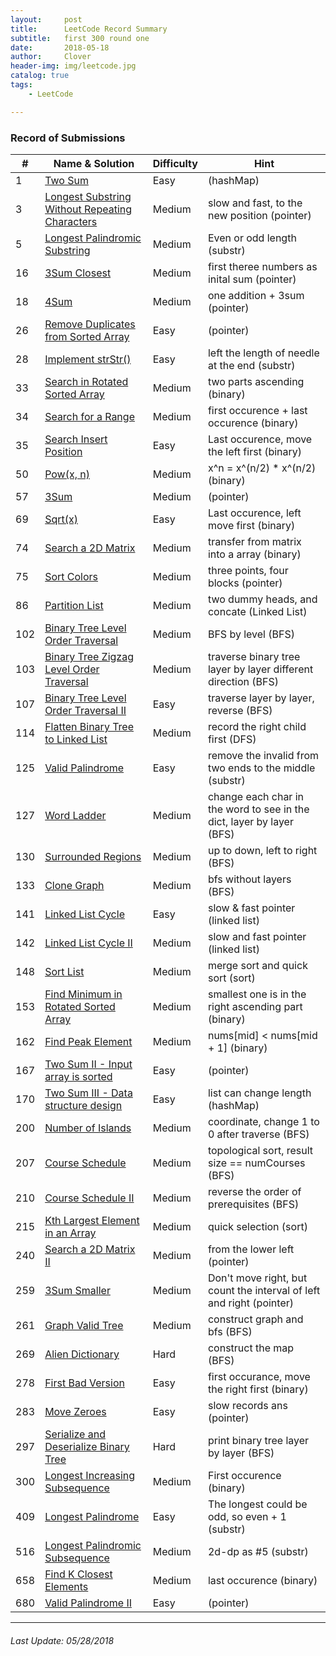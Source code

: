 ```yaml
---
layout:     post
title:      LeetCode Record Summary
subtitle:   first 300 round one
date:       2018-05-18
author:     Clover
header-img: img/leetcode.jpg
catalog: true
tags:
    - LeetCode

---
```


### Record of Submissions

|    #    | Name & Solution |Difficulty|Hint|
| ---------- | --- |---|---|
|1|[Two Sum](https://github.com/ly16/LC-Practice/blob/master/2%20Sum.java)|Easy|(hashMap)|
|3|[Longest Substring Without Repeating Characters](https://github.com/ly16/LC-Practice/blob/master/Longest%20Substring%20Without%20Repeating%20Characters.java)|Medium|slow and fast, to the new position (pointer)|
|5|[Longest Palindromic Substring](https://github.com/ly16/LC-Practice/blob/master/Longest%20Palindromic%20Substring.java)|Medium|Even or odd length (substr)|
|16|[3Sum Closest](https://github.com/ly16/LC-Practice/blob/master/3Sum%20Closest.java)|Medium|first theree numbers as inital sum (pointer)|
|18|[4Sum](https://github.com/ly16/LC-Practice/blob/master/4%20Sum.java)|Medium|one addition + 3sum (pointer)|
|26|[Remove Duplicates from Sorted Array](https://github.com/ly16/LC-Practice/blob/master/Array%20Deduplication%20I.java)|Easy|(pointer)|
|28|[Implement strStr()](https://github.com/ly16/LC-Practice/blob/master/Determine%20If%20One%20String%20Is%20Another's%20Substring.java)|Easy|left the length of needle at the end (substr)|
|33|[ Search in Rotated Sorted Array](https://github.com/ly16/LC-Practice/blob/master/Search%20in%20Rotated%20Sorted%20Array.java)|Medium|two parts ascending (binary)|
|34|[Search for a Range](https://github.com/ly16/LC-Practice/blob/master/Search%20for%20a%20Range.java)|Medium|first occurence + last occurence (binary)|
|35|[Search Insert Position](https://github.com/ly16/LC-Practice/blob/master/Search%20Insert%20Position.java)|Easy|Last occurence, move the left first (binary)|
|50|[Pow(x, n)](https://github.com/ly16/LC-Practice/blob/master/Pow(x%2C%20n).java)|Medium|x^n = x^(n/2) * x^(n/2) (binary)|
|57|[3Sum](https://github.com/ly16/LC-Practice/blob/master/3%20Sum.java)|Medium|(pointer)|
|69|[Sqrt(x)](https://github.com/ly16/LC-Practice/blob/master/Sqrt(x).java)|Easy|Last occurence, left move first (binary)|
|74|[Search a 2D Matrix](https://github.com/ly16/LC-Practice/blob/master/Search%20a%202D%20Matrix.java)|Medium|transfer from matrix into a array (binary)|
|75|[Sort Colors](https://github.com/ly16/LC-Practice/blob/master/Rainbow%20Sort.java)|Medium|three points, four blocks (pointer)|
|86|[Partition List](https://github.com/ly16/LC-Practice/blob/master/Partition%20Linked%20List.java)|Medium|two dummy heads, and concate (Linked List)|
|102|[Binary Tree Level Order Traversal](https://github.com/ly16/LC-Practice/blob/master/Get%20Keys%20In%20Binary%20Tree%20Layer%20By%20Layer.java)|Medium|BFS by level (BFS)|
|103|[Binary Tree Zigzag Level Order Traversal](https://github.com/ly16/LC-Practice/blob/master/Get%20Keys%20In%20Binary%20Tree%20Layer%20By%20Layer%20Zig-Zag%20Order.java)|Medium|traverse binary tree layer by layer different direction (BFS)|
|107|[Binary Tree Level Order Traversal II](https://github.com/ly16/LC-Practice/blob/master/Binary%20Tree%20Level%20Order%20Traversal%20II.java)|Easy|traverse layer by layer, reverse (BFS)|
|114|[Flatten Binary Tree to Linked List](https://github.com/ly16/LC-Practice/blob/master/Flatten%20Binary%20Tree%20to%20Linked%20List.java)|Medium|record the right child first (DFS)|
|125|[Valid Palindrome](https://github.com/ly16/LC-Practice/blob/master/Valid%20palindrome.java)|Easy|remove the invalid from two ends to the middle (substr)|
|127|[Word Ladder](https://github.com/ly16/LC-Practice/blob/master/Word%20Ladder.java)|Medium|change each char in the word to see in the dict, layer by layer (BFS)|
|130|[Surrounded Regions](https://github.com/ly16/LC-Practice/blob/master/Surrounded%20Regions.java)|Medium|up to down, left to right (BFS)|
|133|[Clone Graph](https://github.com/ly16/LC-Practice/blob/master/Copy%20Graph.java)|Medium|bfs without layers (BFS)|
|141|[Linked List Cycle](https://github.com/ly16/LC-Practice/blob/master/Check%20If%20Linked%20List%20Has%20A%20Cycle.java)|Easy|slow & fast pointer (linked list)|
|142|[Linked List Cycle II](https://github.com/ly16/LC-Practice/blob/master/Linked%20List%20Cycle%20II.java)|Medium|slow and fast pointer (linked list)|
|148|[Sort List](https://github.com/ly16/LC-Practice/blob/master/Sort%20List.java)|Medium|merge sort and quick sort (sort)|
|153|[Find Minimum in Rotated Sorted Array](https://github.com/ly16/LC-Practice/blob/master/Find%20Minimum%20in%20Rotated%20Sorted%20Array.java)|Medium|smallest one is in the right ascending part (binary)|
|162|[Find Peak Element](https://github.com/ly16/LC-Practice/blob/master/Find%20Peak%20Element.java)|Medium|nums[mid] < nums[mid + 1] (binary)|
|167|[Two Sum II - Input array is sorted](https://github.com/ly16/LC-Practice/blob/master/2%20Sum%20II.java)|Easy|(pointer)|
|170|[Two Sum III - Data structure design](https://github.com/ly16/LC-Practice/blob/master/Two%20Sum%20III%20-%20Data%20structure%20design.java)|Easy|list can change length (hashMap)|
|200|[Number of Islands](https://github.com/ly16/LC-Practice/blob/master/Number%20of%20Islands.java)|Medium|coordinate, change 1 to 0 after traverse (BFS)|
|207|[Course Schedule](https://github.com/ly16/LC-Practice/blob/master/Course%20Schedule.java)|Medium|topological sort, result size == numCourses (BFS)|
|210|[Course Schedule II](https://github.com/ly16/LC-Practice/blob/master/Course%20Schedule%20II.java)|Medium|reverse the order of prerequisites (BFS)|
|215|[Kth Largest Element in an Array](https://github.com/ly16/LC-Practice/blob/master/Kth%20Largest%20Element.java)|Medium|quick selection (sort)|
|240|[Search a 2D Matrix II](https://github.com/ly16/LC-Practice/blob/master/Search%20a%202D%20Matrix%20II.java)|Medium|from the lower left (pointer)|
|259|[3Sum Smaller](https://github.com/ly16/LC-Practice/blob/master/3Sum%20Smaller.java)|Medium|Don't move right, but count the interval of left and right (pointer)|
|261|[Graph Valid Tree](https://github.com/ly16/LC-Practice/blob/master/Graph%20Valid%20Tree.java)|Medium|construct graph and bfs (BFS)|
|269|[ Alien Dictionary](https://github.com/ly16/LC-Practice/blob/master/Alien%20Dictionary.java)|Hard|construct the map (BFS)|
|278|[First Bad Version](https://github.com/ly16/LC-Practice/blob/master/First%20Bad%20Version.java)|Easy|first occurance, move the right first (binary)|
|283|[Move Zeroes](https://github.com/ly16/LC-Practice/blob/master/Move%200s%20To%20The%20End%20II.java)|Easy|slow records ans (pointer)|
|297|[Serialize and Deserialize Binary Tree](https://github.com/ly16/LC-Practice/blob/master/Binary%20Tree%20Serialization.java)|Hard|print binary tree layer by layer (BFS)|
|300|[Longest Increasing Subsequence](https://github.com/ly16/LC-Practice/blob/master/Longest%20Ascending%20Subsequence.java)|Medium|First occurence (binary)|
|409|[Longest Palindrome](https://github.com/ly16/LC-Practice/blob/master/Longest%20Palindrome.java)|Easy|The longest could be odd, so even + 1 (substr)|
|516|[Longest Palindromic Subsequence](https://github.com/ly16/LC-Practice/blob/master/Longest%20Palindromic%20Subsequence.java)|Medium|2d-dp as #5 (substr)|
|658|[Find K Closest Elements](https://github.com/ly16/LC-Practice/blob/master/K%20Closest%20In%20Sorted%20Array.java)|Medium|last occurence (binary)|
|680|[Valid Palindrome II](https://github.com/ly16/LC-Practice/blob/master/Valid%20Palindrome%20II.java)|Easy|(pointer)|


______________________________________________

###### Last Update: 05/28/2018
